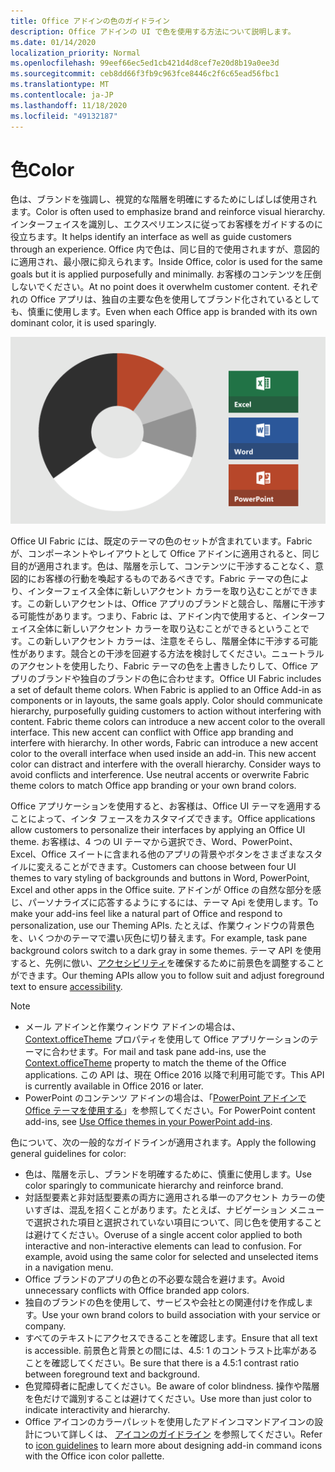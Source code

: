 ```yaml
---
title: Office アドインの色のガイドライン
description: Office アドインの UI で色を使用する方法について説明します。
ms.date: 01/14/2020
localization_priority: Normal
ms.openlocfilehash: 99eef66ec5ed1cb421d4d8cef7e20d8b19a0ee3d
ms.sourcegitcommit: ceb8dd66f3fb9c963fce8446c2f6c65ead56fbc1
ms.translationtype: MT
ms.contentlocale: ja-JP
ms.lasthandoff: 11/18/2020
ms.locfileid: "49132187"
---
```

# <a name="color"></a><span data-ttu-id="11619-103">色</span><span class="sxs-lookup"><span data-stu-id="11619-103">Color</span></span>

<span data-ttu-id="11619-104">色は、ブランドを強調し、視覚的な階層を明確にするためにしばしば使用されます。</span><span class="sxs-lookup"><span data-stu-id="11619-104">Color is often used to emphasize brand and reinforce visual hierarchy.</span></span> <span data-ttu-id="11619-105">インターフェイスを識別し、エクスペリエンスに従ってお客様をガイドするのに役立ちます。</span><span class="sxs-lookup"><span data-stu-id="11619-105">It helps identify an interface as well as guide customers through an experience.</span></span> <span data-ttu-id="11619-106">Office 内で色は、同じ目的で使用されますが、意図的に適用され、最小限に抑えられます。</span><span class="sxs-lookup"><span data-stu-id="11619-106">Inside Office, color is used for the same goals but it is applied purposefully and minimally.</span></span> <span data-ttu-id="11619-107">お客様のコンテンツを圧倒しないでください。</span><span class="sxs-lookup"><span data-stu-id="11619-107">At no point does it overwhelm customer content.</span></span> <span data-ttu-id="11619-108">それぞれの Office アプリは、独自の主要な色を使用してブランド化されているとしても、慎重に使用します。</span><span class="sxs-lookup"><span data-stu-id="11619-108">Even when each Office app is branded with its own dominant color, it is used sparingly.</span></span>

![Office、Excel、Word、および PowerPoint の配色を示す図。](../images/office-addins-color-schemes.png)

<span data-ttu-id="11619-p103">Office UI Fabric には、既定のテーマの色のセットが含まれています。Fabric が、コンポーネントやレイアウトとして Office アドインに適用されると、同じ目的が適用されます。色は、階層を示して、コンテンツに干渉することなく、意図的にお客様の行動を喚起するものであるべきです。Fabric テーマの色により、インターフェイス全体に新しいアクセント カラーを取り込むことができます。この新しいアクセントは、Office アプリのブランドと競合し、階層に干渉する可能性があります。つまり、Fabric は、アドイン内で使用すると、インターフェイス全体に新しいアクセント カラーを取り込むことができるということです。この新しいアクセント カラーは、注意をそらし、階層全体に干渉する可能性があります。競合との干渉を回避する方法を検討してください。ニュートラルのアクセントを使用したり、Fabric テーマの色を上書きしたりして、Office アプリのブランドや独自のブランドの色に合わせます。</span><span class="sxs-lookup"><span data-stu-id="11619-p103">Office UI Fabric includes a set of default theme colors. When Fabric is applied to an Office Add-in as components or in layouts, the same goals apply. Color should communicate hierarchy, purposefully guiding customers to action without interfering with content. Fabric theme colors can introduce a new accent color to the overall interface. This new accent can conflict with Office app branding and interfere with hierarchy. In other words, Fabric can introduce a new accent color to the overall interface when used inside an add-in. This new accent color can distract and interfere with the overall hierarchy. Consider ways to avoid conflicts and interference. Use neutral accents or overwrite Fabric theme colors to match Office app branding or your own brand colors.</span></span>

<span data-ttu-id="11619-121">Office アプリケーションを使用すると、お客様は、Office UI テーマを適用することによって、インタ フェースをカスタマイズできます。</span><span class="sxs-lookup"><span data-stu-id="11619-121">Office applications allow customers to personalize their interfaces by applying an Office UI theme.</span></span> <span data-ttu-id="11619-122">お客様は、4 つの UI テーマから選択でき、Word、PowerPoint、Excel、Office スイートに含まれる他のアプリの背景やボタンをさまざまなスタイルに変えることができます。</span><span class="sxs-lookup"><span data-stu-id="11619-122">Customers can choose between four UI themes to vary styling of backgrounds and buttons in Word, PowerPoint, Excel and other apps in the Office suite.</span></span> <span data-ttu-id="11619-123">アドインが Office の自然な部分を感じ、パーソナライズに応答するようにするには、テーマ Api を使用します。</span><span class="sxs-lookup"><span data-stu-id="11619-123">To make your add-ins feel like a natural part of Office and respond to personalization, use our Theming APIs.</span></span> <span data-ttu-id="11619-124">たとえば、作業ウィンドウの背景色を、いくつかのテーマで濃い灰色に切り替えます。</span><span class="sxs-lookup"><span data-stu-id="11619-124">For example, task pane background colors switch to a dark gray in some themes.</span></span> <span data-ttu-id="11619-125">テーマ API を使用すると、先例に倣い、[アクセシビリティ](../design/accessibility-guidelines.md)を確保するために前景色を調整することができます。</span><span class="sxs-lookup"><span data-stu-id="11619-125">Our theming APIs allow you to follow suit and adjust foreground text to ensure [accessibility](../design/accessibility-guidelines.md).</span></span>

> [!NOTE]
> - <span data-ttu-id="11619-126">メール アドインと作業ウィンドウ アドインの場合は、[Context.officeTheme](/javascript/api/office/office.context) プロパティを使用して Office アプリケーションのテーマに合わせます。</span><span class="sxs-lookup"><span data-stu-id="11619-126">For mail and task pane add-ins, use the [Context.officeTheme](/javascript/api/office/office.context) property to match the theme of the Office applications.</span></span> <span data-ttu-id="11619-127">この API は、現在 Office 2016 以降で利用可能です。</span><span class="sxs-lookup"><span data-stu-id="11619-127">This API is currently available in Office 2016 or later.</span></span>
> - <span data-ttu-id="11619-128">PowerPoint のコンテンツ アドインの場合は、「[PowerPoint アドインで Office テーマを使用する](../powerpoint/use-document-themes-in-your-powerpoint-add-ins.md)」を参照してください。</span><span class="sxs-lookup"><span data-stu-id="11619-128">For PowerPoint content add-ins, see [Use Office themes in your PowerPoint add-ins](../powerpoint/use-document-themes-in-your-powerpoint-add-ins.md).</span></span>

<span data-ttu-id="11619-129">色について、次の一般的なガイドラインが適用されます。</span><span class="sxs-lookup"><span data-stu-id="11619-129">Apply the following general guidelines for color:</span></span>

- <span data-ttu-id="11619-130">色は、階層を示し、ブランドを明確するために、慎重に使用します。</span><span class="sxs-lookup"><span data-stu-id="11619-130">Use color sparingly to communicate hierarchy and reinforce brand.</span></span>
- <span data-ttu-id="11619-p106">対話型要素と非対話型要素の両方に適用される単一のアクセント カラーの使いすぎは、混乱を招くことがあります。たとえば、ナビゲーション メニューで選択された項目と選択されていない項目について、同じ色を使用することは避けてください。</span><span class="sxs-lookup"><span data-stu-id="11619-p106">Overuse of a single accent color applied to both interactive and non-interactive elements can lead to confusion. For example, avoid using the same color for selected and unselected items in a navigation menu.</span></span>
- <span data-ttu-id="11619-133">Office ブランドのアプリの色との不必要な競合を避けます。</span><span class="sxs-lookup"><span data-stu-id="11619-133">Avoid unnecessary conflicts with Office branded app colors.</span></span>
- <span data-ttu-id="11619-134">独自のブランドの色を使用して、サービスや会社との関連付けを作成します。</span><span class="sxs-lookup"><span data-stu-id="11619-134">Use your own brand colors to build association with your service or company.</span></span>
- <span data-ttu-id="11619-135">すべてのテキストにアクセスできることを確認します。</span><span class="sxs-lookup"><span data-stu-id="11619-135">Ensure that all text is accessible.</span></span> <span data-ttu-id="11619-136">前景色と背景との間には、4.5: 1 のコントラスト比率があることを確認してください。</span><span class="sxs-lookup"><span data-stu-id="11619-136">Be sure that there is a 4.5:1 contrast ratio between foreground text and background.</span></span>
- <span data-ttu-id="11619-137">色覚障碍者に配慮してください。</span><span class="sxs-lookup"><span data-stu-id="11619-137">Be aware of color blindness.</span></span> <span data-ttu-id="11619-138">操作や階層を色だけで識別することは避けてください。</span><span class="sxs-lookup"><span data-stu-id="11619-138">Use more than just color to indicate interactivity and hierarchy.</span></span>
- <span data-ttu-id="11619-139">Office アイコンのカラーパレットを使用したアドインコマンドアイコンの設計について詳しくは、 [アイコンのガイドライン](../design/add-in-icons.md) を参照してください。</span><span class="sxs-lookup"><span data-stu-id="11619-139">Refer to [icon guidelines](../design/add-in-icons.md) to learn more about designing add-in command icons with the Office icon color pallette.</span></span>
